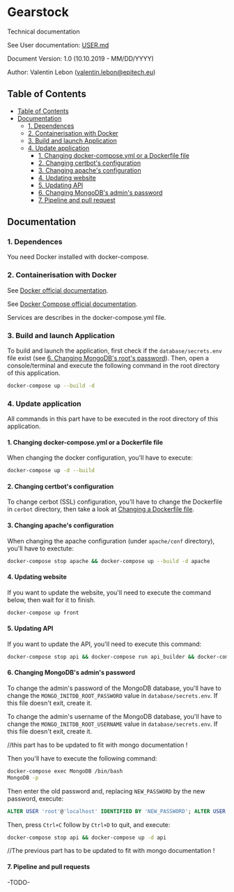 # Gearstock

Technical documentation

See User documentation: [USER.md](USER.md)

Document Version: 1.0 (10.10.2019 - MM/DD/YYYY)

Author: Valentin Lebon (valentin.lebon@epitech.eu)

## Table of Contents

- [Table of Contents](#Table-of-Contents)
- [Documentation](#Documentation)
  - [1. Dependences](#1-Dependences)
  - [2. Containerisation with Docker](#2-Containerisation-with-Docker)
  - [3. Build and launch Application](#3-Build-and-launch-Application)
  - [4. Update application](#4-Update-application)
    - [1. Changing docker-compose.yml or a Dockerfile file](#1-Changing-docker-composeyml-or-a-Dockerfile-file)
    - [2. Changing certbot's configuration](#2-Changing-certbots-configuration)
    - [3. Changing apache's configuration](#3-Changing-apaches-configuration)
    - [4. Updating website](#4-Updating-website)
    - [5. Updating API](#5-Updating-API)
    - [6. Changing MongoDB's admin's password](#6-Changing-MongoDBs-admins-password)
    - [7. Pipeline and pull request](#7-Pipelines-and-pull-request)

## Documentation

### 1. Dependences

You need Docker installed with docker-compose.

### 2. Containerisation with Docker

See [Docker official documentation](https://docs.docker.com/).

See [Docker Compose official documentation](https://docs.docker.com/compose/).

Services are describes in the docker-compose.yml file.

### 3. Build and launch Application

To build and launch the application, first check if the ```database/secrets.env``` file exist (see [6. Changing MongoDB's root's password](#6-Changing-MongoDBs-roots-password)). Then, open a console/terminal and execute the following command in the root directory of this application.

```bash
docker-compose up --build -d
```

### 4. Update application

All commands in this part have to be executed in the root directory of this application.

#### 1. Changing docker-compose.yml or a Dockerfile file

When changing the docker configuration, you'll have to execute:

```bash
docker-compose up -d --build
```

#### 2. Changing certbot's configuration

To change cerbot (SSL) configuration, you'll have to change the Dockerfile in ```cerbot``` directory, then take a look at [Changing a Dockerfile file](#1-changing-docker-composeyml-or-a-dockerfile-file).

#### 3. Changing apache's configuration

When changing the apache configuration (under ```apache/conf``` directory), you'll have to exectute:

```bash
docker-compose stop apache && docker-compose up --build -d apache
```

#### 4. Updating website

If you want to update the website, you'll need to execute the command below, then wait for it to finish.

```bash
docker-compose up front
```

#### 5. Updating API

If you want to update the API, you'll need to execute this command:

```bash
docker-compose stop api && docker-compose run api_builder && docker-compose up -d api
```

#### 6. Changing MongoDB's admin's password

To change the admin's password of the MongoDB database, you'll have to change the ```MONGO_INITDB_ROOT_PASSWORD``` value in ```database/secrets.env```. If this file doesn't exit, create it.

To change the admin's username of the MongoDB database, you'll have to change the ```MONGO_INITDB_ROOT_USERNAME``` value in ```database/secrets.env```. If this file doesn't exit, create it.

//this part has to be updated to fit with mongo documentation !

Then you'll have to execute the following command:

```bash
docker-compose exec MongoDB /bin/bash
MongoDB -p
```

Then enter the old password and, replacing ```NEW_PASSWORD``` by the new password, execute:

```sql
ALTER USER 'root'@'localhost' IDENTIFIED BY 'NEW_PASSWORD'; ALTER USER 'root'@'172.19.%' IDENTIFIED BY 'NEW_PASSWORD';
```

Then, press ```Ctrl+C``` follow by ```Ctrl+D``` to quit, and execute:

```bash
docker-compose stop api && docker-compose up -d api
```

//The previous part has to be updated to fit with mongo documentation !

#### 7. Pipeline and pull requests

-TODO-
